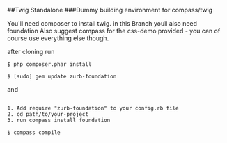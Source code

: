##Twig Standalone 
###Dummy building environment for compass/twig

You'll need composer to install twig.
in this Branch youll also need foundation
Also suggest compass for the css-demo provided - you can of course use everything else though.

after cloning run

```
$ php composer.phar install

$ [sudo] gem update zurb-foundation
```

and

```

1. Add require "zurb-foundation" to your config.rb file
2. cd path/to/your-project
3. run compass install foundation

$ compass compile

```

